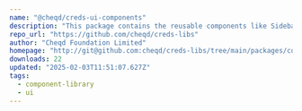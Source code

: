 ```yaml
---
name: "@cheqd/creds-ui-components"
description: "This package contains the reusable components like Sidebar, Button, Chip, Modal, etc used by projects like Creds Suite"
repo_url: "https://github.com/cheqd/creds-libs"
author: "Cheqd Foundation Limited"
homepage: "http://git@github.com:cheqd/creds-libs/tree/main/packages/components"
downloads: 22
updated: "2025-02-03T11:51:07.627Z"
tags: 
  - component-library
  - ui
---
```

